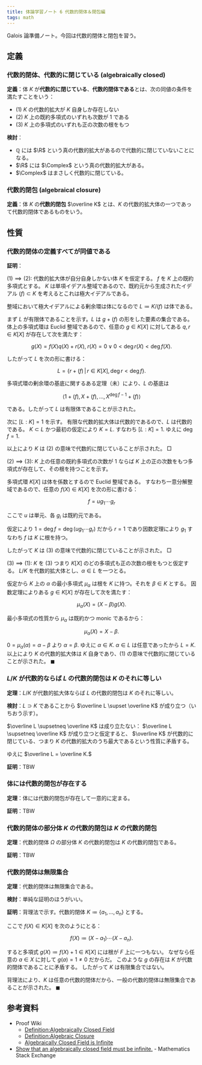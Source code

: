 ```yaml
---
title: 体論学習ノート 6 代数的閉体＆閉包編
tags: math
---
```


Galois 論準備ノート。今回は代数的閉体と閉包を習う。

## 定義

### 代数的閉体、代数的に閉じている (algebraically closed)

**定義**：体 $K$ が**代数的に閉じている**、**代数的閉体である**とは、次の同値の条件を満たすことをいう：

* $(1)$ $K$ の代数的拡大が $K$ 自身しか存在しない
* $(2)$ $K$ 上の既約多項式のいずれも次数が $1$ である
* $(3)$ $K$ 上の多項式のいずれも正の次数の根をもつ

**検討**：

* $\mathbb Q$ には $\R$ という真の代数的拡大があるので代数的に閉じていないことになる。
* $\R$ には $\Complex$ という真の代数的拡大がある。
* $\Complex$ はまさしく代数的に閉じている。

### 代数的閉包 (algebraical closure)

**定義**：体 $K$ の**代数的閉包** $\overline K$ とは、$K$ の代数的拡大体の一つであって代数的閉体であるものをいう。

## 性質

### 代数的閉体の定義すべてが同値である

**証明**：

$(1) \implies (2)\colon$
代数的拡大体が自分自身しかない体 $K$ を仮定する。
$f$ を $K$ 上の既約多項式とする。
$K$ は単項イデアル整域であるので、既約元から生成されたイデアル $(f) \subset K$ を考えるとこれは極大イデアルである。

整域において極大イデアルによる剰余環は体になるので $L \coloneqq K/(f)$ は体である。

まず $L$ が有限体であることを示す。$L$ は $g + (f)$ の形をした要素の集合である。
体上の多項式環は Euclid 整域であるので、任意の $g \in K[X]$ に対してある
$q, r \in K[X]$ が存在して次を満たす：

$$
g(X) = f(X)q(X) + r(X),\;r(X) = 0 \lor 0 \lt \deg r(X) \lt \deg f(X).
$$

したがって $L$ を次の形に書ける：

$$
L = \{ r + (f)\,|\, r \in K[X], \deg r \lt \deg f\}.
$$

多項式環の剰余環の基底に関するある定理（未）により、$L$ の基底は

$$
\langle 1 + (f), X + (f), \dotsc, X^{\deg f - 1} + (f)\rangle
$$

である。したがって $L$ は有限体であることが示された。

次に $[L:K] = 1$ を示す。
有限な代数的拡大体は代数的であるので、$L$ は代数的である。
$K \subset L$ かつ最初の仮定により $K = L.$ すなわち
$[L:K] = 1.$ ゆえに $\deg f = 1.$

以上により $K$ は $(2)$ の意味で代数的に閉じていることが示された。
$\Box$

$(2) \implies (3)\colon$
$K$ 上の任意の既約多項式の次数が 1 ならば
$K$ 上の正の次数をもつ多項式が存在して、その根を持つことを示す。

多項式環 $K[X]$ は体を係数とするので Euclid 整域である。
すなわち一意分解整域であるので、任意の $f(X) \in K[X]$ を次の形に書ける：

$$
f = ug_1\dotsm g_r
$$

ここで $u$ は単元、各 $g_i$ は既約元である。

仮定により $1 = \deg f = \deg(ug_1\dotsb g_r)$ だから $r = 1$ であり因数定理により $g_1$ すなわち
$f$ は $K$ に根を持つ。

したがって $K$ は $(3)$ の意味で代数的に閉じていることが示された。
$\Box$

$(3)\implies(1)\colon$
$K$ を $(3)$ つまり $K[X]$ のどの多項式も正の次数の根をもつと仮定する。
$L/K$ を代数的拡大体とし、$\alpha \in L$ を一つとる。

仮定から $K$ 上の $\alpha$ の最小多項式 $\mu_\alpha$ は根を $K$ に持つ。それを $\beta \in K$ とする。
因数定理によりある $g \in K[X]$ が存在して次を満たす：

$$
\mu_\alpha(X) = (X - \beta)g(X).
$$

最小多項式の性質から $\mu_\alpha$ は既約かつ monic であるから：

$$
\mu_\alpha(X) = X - \beta.
$$

$0 = \mu_\alpha(\alpha) = \alpha - \beta$ より $\alpha = \beta.$
ゆえに $\alpha \in K.$ $\alpha \in L$ は任意であったから $L = K.$
以上により $K$ の代数的拡大体は $K$ 自身であり、$(1)$ の意味で代数的に閉じていることが示された。
$\blacksquare$

### $L/K$ が代数的ならば $L$ の代数的閉包は $K$ のそれに等しい

**定理**：$L/K$ が代数的拡大体ならば $L$ の代数的閉包は $K$ のそれに等しい。

**検討**：$L \supset K$ であることから $\overline L \supset \overline K$ が成り立つ（いちおう示す）。

$\overline L \supsetneq \overline K$ は成り立たない：
$\overline L \supsetneq \overline K$ が成り立つと仮定すると、
$\overline K$ が代数的に閉じている、つまり $K$ の代数的拡大のうち最大であるという性質に矛盾する。

ゆえに $\overline L = \overline K.$

**証明**：TBW

### 体には代数的閉包が存在する

**定理**：体には代数的閉包が存在して一意的に定まる。

**証明**：TBW

### 代数的閉体の部分体 $K$ の代数的閉包は $K$ の代数的閉包

**定理**：代数的閉体 $\Omega$ の部分体 $K$ の代数的閉包は $K$ の代数的閉包である。

**証明**：TBW

### 代数的閉体は無限集合

**定理**：代数的閉体は無限集合である。

**検討**：単純な証明のほうがいい。

**証明**：背理法で示す。代数的閉体 $K \coloneqq \lbrace a_1, \dotsc, a_n \rbrace$ とする。

ここで $f(X) \in K[X]$ を次のようにとる：

$$
f(X) \coloneqq (X - a_1) \dotsb (X - a_n).
$$

すると多項式 $g(X) \coloneqq f(X) + 1 \in K[X]$ には根が $F$ 上に一つもない。
なぜなら任意の $a \in X$ に対して $g(a) = 1 \ne 0$ だからだ。
このような $g$ の存在は $K$ が代数的閉体であることに矛盾する。
したがって $K$ は有限集合ではない。

背理法により、$K$ は任意の代数的閉体だから、一般の代数的閉体は無限集合であることが示された。
$\blacksquare$

## 参考資料

* Proof Wiki
  * [Definition:Algebraically Closed Field](https://proofwiki.org/wiki/Definition:Algebraically_Closed_Field)
  * [Definition:Algebraic Closure](https://proofwiki.org/wiki/Definition:Algebraic_Closure)
  * [Algebraically Closed Field is Infinite](https://proofwiki.org/wiki/Algebraically_Closed_Field_is_Infinite)
* [Show that an algebraically closed field must be infinite.](https://math.stackexchange.com/questions/416764/show-that-an-algebraically-closed-field-must-be-infinite) - Mathematics Stack Exchange
